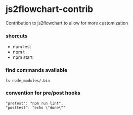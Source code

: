 # js2flowchart-contrib
Contribution to js2flowchart to allow for more customization

### shorcuts
* npm test
* npm t
* npm start

### find commands available
    ls node_modules/.bin
    
### convention for pre/post hooks
    "pretest": "npm run lint",
    "posttest": "echo \"done\""

